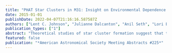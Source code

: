 ```yaml
---
title: "PHAT Star Clusters in M31: Insight on Environmental Dependence of Star & Cluster Formation"
date: 2015-01-01
publishDate: 2022-04-07T21:16:16.587587Z
authors: ["Lent C. Johnson", "Julianne Dalcanton", "Anil Seth", "Lori Beerman", "Alexia Lewis", "Morgan Fouesneau", "Daniel R. Weisz", "PHAT Team Andromeda Project Team"]
publication_types: ["1"]
abstract: "Theoretical studies of star cluster formation suggest that the star formation efficiency (SFE) of a cluster's progenitor cloud dictates whether or not a gravitationally bound grouping will emerge from an embedded region after gas expulsion. I measure the fraction of stars formed in long-lived clusters relative to unbound field stars on a spatial resolved basis in the Andromeda galaxy. These observations test theoretical predictions that star clusters are formed within a hierarchical interstellar medium at peaks in the gas density where local SFEs are enhanced and regions become stellar dominated. Using data from the Panchromatic Hubble Andromeda Treasury (PHAT) survey and ancillary observations of M31's gas phase, I investigate how cluster formation correlates with galactic environment and galaxy-scale properties of the star formation. We construct a sample of >2700 star clusters through a crowd-sourced visual search of the high spatial resolution HST imaging data. Our catalog uses åisebox-0.5ex~2 million image classifications collected by the Andromeda Project citizen science website to provide an unparalleled census of clusters that spans i̊sebox-0.5ex~4 orders of magnitude in mass (50% completeness at rs̊ebox-0.5ex~500 M$_ensuremathødot$ at <100 Myr) and increases the number of known clusters within the PHAT survey footprint by a factor of rae̊box-0.5ex~6. Cluster ages and masses are obtained by fitting to color-magnitude diagrams (CMDs) of individually resolved stars within each cluster. Furthermore, we insure our ability to accurately interpret cluster age and mass distributions through careful catalog completeness characterization, made possible by thousands of synthetic cluster tests included during catalog construction work. We combine our high quality cluster sample with spatially resolved star formation histories, derived from CMD fitting of PHAT's photometry of raib̊ox-0.5ex~117 million resolved field stars. We derived the fraction of stars formed in long-lived clusters and show that only a few percent of coeval stars are found in clusters within the 10-100 Myr age range. These results are consistent with theoretical predictions of declining bound fractions with decreasing star formation rate density."
featured: false
publication: "*American Astronomical Society Meeting Abstracts #225*"
---
```


